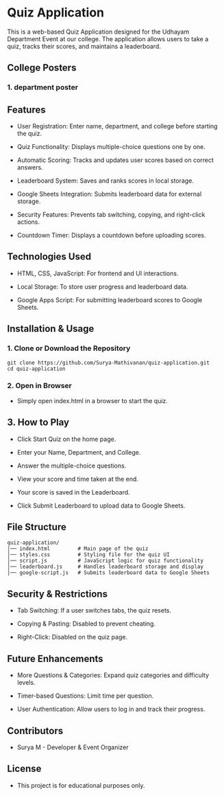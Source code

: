 # Quiz Application
This is a web-based Quiz Application designed for the Udhayam Department Event at our college. The application allows users to take a quiz, tracks their scores, and maintains a leaderboard.

## College Posters
### 1. department poster


## Features
 - User Registration: Enter name, department, and college before starting the quiz.

 - Quiz Functionality: Displays multiple-choice questions one by one.

 - Automatic Scoring: Tracks and updates user scores based on correct answers.

 - Leaderboard System: Saves and ranks scores in local storage.

 - Google Sheets Integration: Submits leaderboard data for external storage.

 - Security Features: Prevents tab switching, copying, and right-click actions.

 - Countdown Timer: Displays a countdown before uploading scores.

## Technologies Used
 - HTML, CSS, JavaScript: For frontend and UI interactions.

 - Local Storage: To store user progress and leaderboard data.

 - Google Apps Script: For submitting leaderboard scores to Google Sheets.

## Installation & Usage
### 1. Clone or Download the Repository
```
git clone https://github.com/Surya-Mathivanan/quiz-application.git
cd quiz-application
```
### 2. Open in Browser
 - Simply open index.html in a browser to start the quiz.

## 3. How to Play
 - Click Start Quiz on the home page.

 - Enter your Name, Department, and College.

 - Answer the multiple-choice questions.

 - View your score and time taken at the end.

 - Your score is saved in the Leaderboard.

 - Click Submit Leaderboard to upload data to Google Sheets.

## File Structure
```
quiz-application/
│── index.html         # Main page of the quiz
│── styles.css         # Styling file for the quiz UI
│── script.js          # JavaScript logic for quiz functionality
│── leaderboard.js     # Handles leaderboard storage and display
│── google-script.js   # Submits leaderboard data to Google Sheets
```

## Security & Restrictions
 - Tab Switching: If a user switches tabs, the quiz resets.

 - Copying & Pasting: Disabled to prevent cheating.

 - Right-Click: Disabled on the quiz page.

## Future Enhancements
 - More Questions & Categories: Expand quiz categories and difficulty levels.

 - Timer-based Questions: Limit time per question.

 - User Authentication: Allow users to log in and track their progress.

## Contributors
 - Surya M - Developer & Event Organizer

## License
 - This project is for educational purposes only.




























